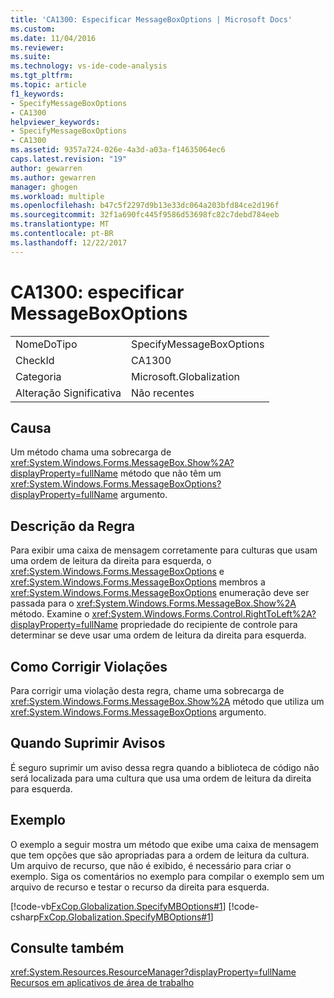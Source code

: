 ```yaml
---
title: 'CA1300: Especificar MessageBoxOptions | Microsoft Docs'
ms.custom: 
ms.date: 11/04/2016
ms.reviewer: 
ms.suite: 
ms.technology: vs-ide-code-analysis
ms.tgt_pltfrm: 
ms.topic: article
f1_keywords:
- SpecifyMessageBoxOptions
- CA1300
helpviewer_keywords:
- SpecifyMessageBoxOptions
- CA1300
ms.assetid: 9357a724-026e-4a3d-a03a-f14635064ec6
caps.latest.revision: "19"
author: gewarren
ms.author: gewarren
manager: ghogen
ms.workload: multiple
ms.openlocfilehash: b47c5f2297d9b13e33dc064a203bfd84ce2d196f
ms.sourcegitcommit: 32f1a690fc445f9586d53698fc82c7debd784eeb
ms.translationtype: MT
ms.contentlocale: pt-BR
ms.lasthandoff: 12/22/2017
---
```

# <a name="ca1300-specify-messageboxoptions"></a>CA1300: especificar MessageBoxOptions
|||  
|-|-|  
|NomeDoTipo|SpecifyMessageBoxOptions|  
|CheckId|CA1300|  
|Categoria|Microsoft.Globalization|  
|Alteração Significativa|Não recentes|  
  
## <a name="cause"></a>Causa  
 Um método chama uma sobrecarga de <xref:System.Windows.Forms.MessageBox.Show%2A?displayProperty=fullName> método que não têm um <xref:System.Windows.Forms.MessageBoxOptions?displayProperty=fullName> argumento.  
  
## <a name="rule-description"></a>Descrição da Regra  
 Para exibir uma caixa de mensagem corretamente para culturas que usam uma ordem de leitura da direita para esquerda, o <xref:System.Windows.Forms.MessageBoxOptions> e <xref:System.Windows.Forms.MessageBoxOptions> membros a <xref:System.Windows.Forms.MessageBoxOptions> enumeração deve ser passada para o <xref:System.Windows.Forms.MessageBox.Show%2A> método. Examine o <xref:System.Windows.Forms.Control.RightToLeft%2A?displayProperty=fullName> propriedade do recipiente de controle para determinar se deve usar uma ordem de leitura da direita para esquerda.  
  
## <a name="how-to-fix-violations"></a>Como Corrigir Violações  
 Para corrigir uma violação desta regra, chame uma sobrecarga de <xref:System.Windows.Forms.MessageBox.Show%2A> método que utiliza um <xref:System.Windows.Forms.MessageBoxOptions> argumento.  
  
## <a name="when-to-suppress-warnings"></a>Quando Suprimir Avisos  
 É seguro suprimir um aviso dessa regra quando a biblioteca de código não será localizada para uma cultura que usa uma ordem de leitura da direita para esquerda.  
  
## <a name="example"></a>Exemplo  
 O exemplo a seguir mostra um método que exibe uma caixa de mensagem que tem opções que são apropriadas para a ordem de leitura da cultura. Um arquivo de recurso, que não é exibido, é necessário para criar o exemplo. Siga os comentários no exemplo para compilar o exemplo sem um arquivo de recurso e testar o recurso da direita para esquerda.  
  
 [!code-vb[FxCop.Globalization.SpecifyMBOptions#1](../code-quality/codesnippet/VisualBasic/ca1300-specify-messageboxoptions_1.vb)]
 [!code-csharp[FxCop.Globalization.SpecifyMBOptions#1](../code-quality/codesnippet/CSharp/ca1300-specify-messageboxoptions_1.cs)]  
  
## <a name="see-also"></a>Consulte também  
 <xref:System.Resources.ResourceManager?displayProperty=fullName>   
 [Recursos em aplicativos de área de trabalho](/dotnet/framework/resources/index)